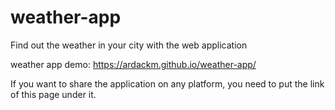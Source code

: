 # weather-app
Find out the weather in your city with the web application

weather app demo: https://ardackm.github.io/weather-app/

If you want to share the application on any platform, you need to put the link of this page under it.
